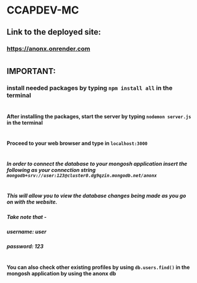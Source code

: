 # CCAPDEV-MC
## Link to the deployed site: 
### https://anonx.onrender.com
#
## IMPORTANT: 
### install needed packages by typing `npm install all` in the terminal
#

#### After installing the packages, start the server by typing `nodemon server.js` in the terminal
#

#### Proceed to your web browser and type in `localhost:3000`
#

##### In order to connect the database to your mongosh application insert the following as your connection string `mongodb+srv://user:123@cluster0.dg9qzin.mongodb.net/anonx`
#

##### This will allow you to view the database changes being made as you go on with the website.
##### Take note that -
##### username: user
##### password: 123
#
#### You can also check other existing profiles by using `db.users.find()` in the mongosh application by using the anonx db
